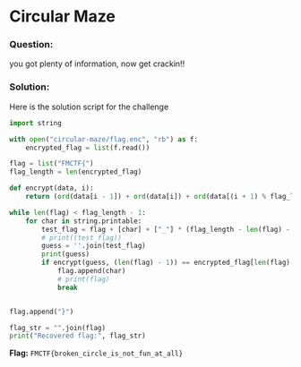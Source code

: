 # Circular Maze

### Question:
you got plenty of information, now get crackin!!

### Solution:
Here is the solution script for the challenge
```python
import string

with open("circular-maze/flag.enc", "rb") as f:
    encrypted_flag = list(f.read())

flag = list("FMCTF{")
flag_length = len(encrypted_flag)

def encrypt(data, i):
    return (ord(data[i - 1]) + ord(data[i]) + ord(data[(i + 1) % flag_length])) % 256

while len(flag) < flag_length - 1:
    for char in string.printable:
        test_flag = flag + [char] + ["_"] * (flag_length - len(flag) - 1) 
        # print((test_flag))
        guess = ''.join(test_flag)
        print(guess)
        if encrypt(guess, (len(flag) - 1)) == encrypted_flag[len(flag)-1]: 
            flag.append(char) 
            # print(flag)
            break


flag.append("}")  

flag_str = "".join(flag)
print("Recovered flag:", flag_str)
```

**Flag:** `FMCTF{broken_circle_is_not_fun_at_all}`